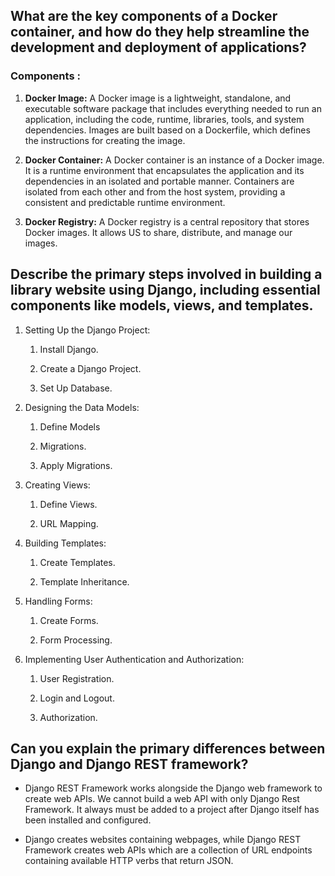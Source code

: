 ## What are the key components of a Docker container, and how do they help streamline the development and deployment of applications?

### Components :



1. **Docker Image:** A Docker image is a lightweight, standalone, and executable software package that includes everything needed to run an application, including the code, runtime, libraries, tools, and system dependencies. Images are built based on a Dockerfile, which defines the instructions for creating the image.

2. **Docker Container:** A Docker container is an instance of a Docker image. It is a runtime environment that encapsulates the application and its dependencies in an isolated and portable manner. Containers are isolated from each other and from the host system, providing a consistent and predictable runtime environment. 

3. **Docker Registry:** A Docker registry is a central repository that stores Docker images. It allows US to share, distribute, and manage our images. 

## Describe the primary steps involved in building a library website using Django, including essential components like models, views, and templates.

1. Setting Up the Django Project:

    1. Install Django.
  
    2. Create a Django Project.
     
    3. Set Up Database.
     
2. Designing the Data Models:

    1. Define Models
   
    2.  Migrations.
  
    3. Apply Migrations.
  
3. Creating Views:

   1. Define Views.

   2. URL Mapping.
     
4. Building Templates:

   1. Create Templates.
     
   2. Template Inheritance.
     
5. Handling Forms:

   1. Create Forms.
     
   2. Form Processing.
  
6. Implementing User Authentication and Authorization:

   1. User Registration.
     
   2. Login and Logout.
     
   3. Authorization.
   
## Can you explain the primary differences between Django and Django REST framework?

- Django REST Framework works alongside the Django web framework to create web APIs. We cannot build a web API with only Django Rest Framework. It always must be added to a project after Django itself has been installed and configured.

- Django creates websites containing webpages, while Django REST Framework creates web APIs which are a collection of URL endpoints containing available HTTP verbs that return JSON.
